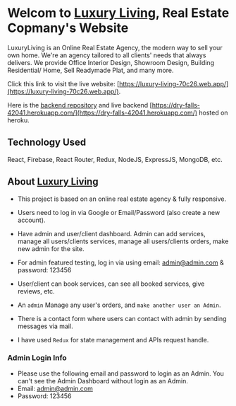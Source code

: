 # Welcom to [Luxury Living](https://luxury-living-70c26.web.app/), Real Estate Copmany's Website

LuxuryLiving is an Online Real Estate Agency, the modern way to sell your own home. We're an agency tailored to all clients' needs that always delivers. We provide Office Interior Design, Showroom Design, Building Residential/ Home, Sell Readymade Plat, and many more.

Click this link to visit the live website: [https://luxury-living-70c26.web.app/](https://luxury-living-70c26.web.app/).

Here is the [backend repository](https://github.com/mdnajmul/luxury-living-node-mongo-server) and live backend [https://dry-falls-42041.herokuapp.com/](https://dry-falls-42041.herokuapp.com/) hosted on heroku.

## Technology Used

React, Firebase, React Router, Redux, NodeJS, ExpressJS, MongoDB, etc.

## About [Luxury Living](https://luxury-living-70c26.web.app/)

- This project is based on an online real estate agency & fully responsive.

- Users need to log in via Google or Email/Password (also create a new account).

- Have admin and user/client dashboard. Admin can add services, manage all users/clients services, manage all users/clients orders, make new admin for the site.

- For admin featured testing, log in via using email: admin@admin.com & password: 123456

- User/client can book services, can see all booked services, give reviews, etc.

- An `admin` Manage any user's orders, and `make another user an Admin`.

- There is a contact form where users can contact with admin by sending messages via mail.

- I have used `Redux` for state management and APIs request handle.

### Admin Login Info

- Please use the following email and password to login as an Admin. You can't see the Admin Dashboard without login as an Admin.
- Email: admin@admin.com
- Password: 123456
